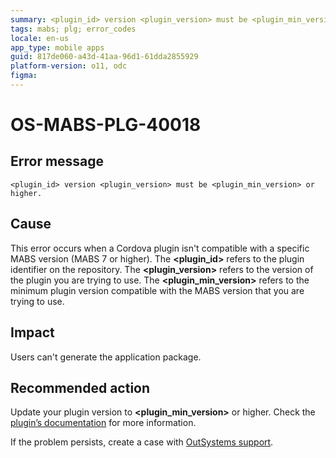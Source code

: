 ```yaml
---
summary: <plugin_id> version <plugin_version> must be <plugin_min_version> or higher.
tags: mabs; plg; error_codes
locale: en-us
app_type: mobile apps
guid: 817de060-a43d-41aa-96d1-61dda2855929
platform-version: o11, odc
figma:
---
```


# OS-MABS-PLG-40018

## Error message

`<plugin_id> version <plugin_version> must be <plugin_min_version> or higher.`

## Cause

This error occurs when a Cordova plugin isn't compatible with a specific MABS
version (MABS 7 or higher). The **&lt;plugin_id&gt;** refers to the plugin
identifier on the repository. The **&lt;plugin_version&gt;** refers to the
version of the plugin you are trying to use. The **&lt;plugin_min_version&gt;**
refers to the minimum plugin version compatible with the MABS version
that you are trying to use.

## Impact

Users can't generate the application package.

## Recommended action

Update your plugin version to **&lt;plugin_min_version&gt;** or higher. Check
the [plugin’s
documentation](https://success.outsystems.com/Documentation/11/Extensibility_and_Integration/Mobile_Plugins)
for more information.

If the problem persists, create a case with [OutSystems
support](https://www.outsystems.com/support/portal/open-support-case?ErrorCode=OS-MABS-PLG-40018).
